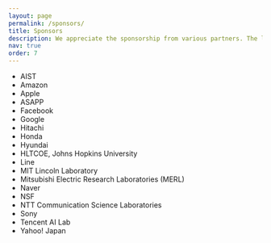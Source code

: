 ```yaml
---
layout: page
permalink: /sponsors/
title: Sponsors
description: We appreciate the sponsorship from various partners. The list is sorted in alphabet order.
nav: true
order: 7
---
```


- AIST
- Amazon
- Apple
- ASAPP
- Facebook
- Google
- Hitachi
- Honda
- Hyundai
- HLTCOE, Johns Hopkins University
- Line
- MIT Lincoln Laboratory
- Mitsubishi Electric Research Laboratories (MERL)
- Naver
- NSF
- NTT Communication Science Laboratories
- Sony
- Tencent AI Lab
- Yahoo! Japan
